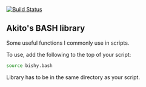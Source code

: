[![Build Status](https://drone.akito.ooo:52222/api/badges/Akito/akito-libbash/status.svg)](https://drone.akito.ooo:52222/Akito/akito-libbash)

## Akito's BASH library

Some useful functions I commonly use in scripts.

To use, add the following to the top of your script:
```bash
source bishy.bash
```
Library has to be in the same directory as your script.